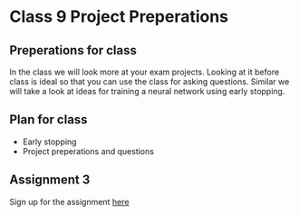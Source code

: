 # Class 9 Project Preperations

## Preperations for class
In the class we will look more at your exam projects. Looking at it before class is ideal so that you can use the class for asking questions. Similar we will take a look at ideas for training a neural network using early stopping.

## Plan for class

- Early stopping
- Project preperations and questions 

## Assignment 3
Sign up for the assignment [here](https://classroom.github.com/a/2Xsl5Qby)

